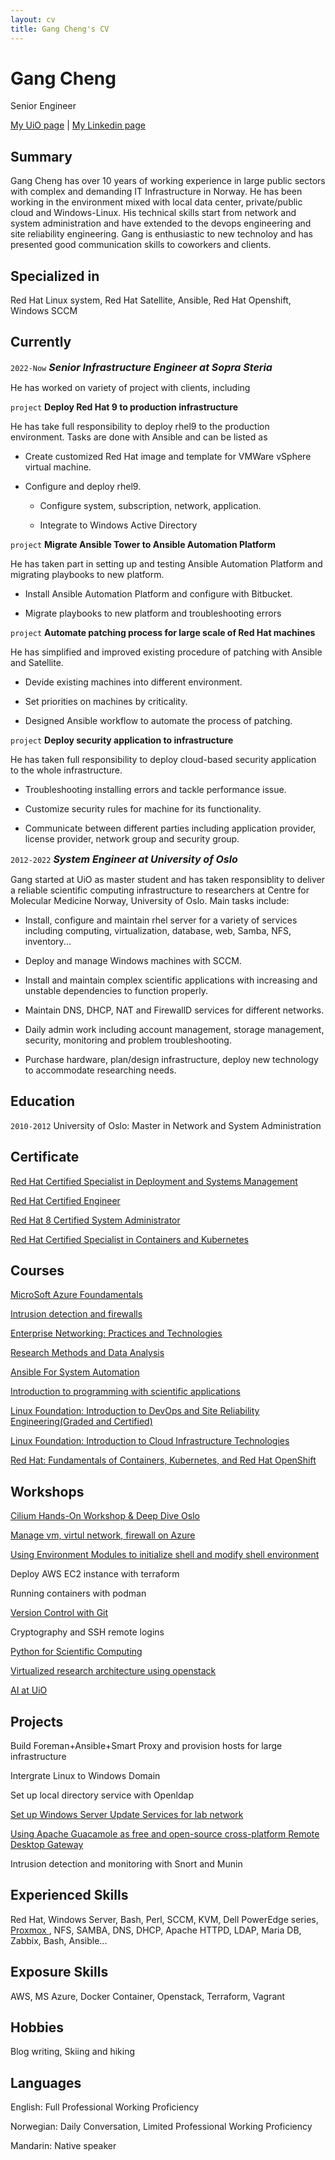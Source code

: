```yaml
---
layout: cv
title: Gang Cheng's CV
---
```

# Gang Cheng 

Senior Engineer

<div id="webaddress">
<a href="https://www.med.uio.no/ncmm/personer/adm/gangch/index.html">My UiO page</a> | <a href="https://www.linkedin.com/in/gang-cheng-7170a521/">My Linkedin page</a>
</div>

## Summary
Gang Cheng has over 10 years of working experience in large public sectors with complex and demanding IT Infrastructure in Norway. He has been working in the environment mixed with local data center, private/public cloud and  Windows-Linux. His technical skills start from network and system administration and have extended to the devops engineering and site reliability engineering. Gang is enthusiastic to new technoloy and has presented good communication skills to coworkers and clients. 
## Specialized in

Red Hat Linux system, Red Hat Satellite, Ansible, Red Hat Openshift, Windows SCCM 
## Currently
`2022-Now`
***<font size= "3">Senior Infrastructure Engineer at Sopra Steria</font>***

He has worked on variety of project with clients, including

`project`
**Deploy Red Hat 9 to production infrastructure**

He has take full responsibility to deploy rhel9 to the production environment. Tasks are done with Ansible and can be listed as

- Create customized Red Hat image and template for VMWare vSphere virtual machine.

- Configure and deploy rhel9.

    - Configure system, subscription, network, application.
    
    - Integrate to Windows Active Directory
 
`project`
**Migrate Ansible Tower to Ansible Automation Platform**

He has taken part in setting up and testing Ansible Automation Platform and migrating playbooks to new platform.

- Install Ansible Automation Platform and configure with Bitbucket.

- Migrate playbooks to new platform and troubleshooting errors

`project`
**Automate patching process for large scale of Red Hat machines**

He has simplified and improved existing procedure of patching with Ansible and Satellite.

- Devide existing machines into different environment.

- Set priorities on machines by criticality.

- Designed Ansible workflow to automate the process of patching.

`project`
**Deploy security application to infrastructure**

He has taken full responsibility to deploy cloud-based security application to the whole infrastructure.

- Troubleshooting installing errors and tackle performance issue.

- Customize security rules for machine for its functionality.

- Communicate between different parties including application provider, license provider, network group and security group.


`2012-2022`
***<font size= "3">System Engineer at University of Oslo</font>***

Gang started at UiO as master student and has taken responsiblity to deliver a reliable scientific computing infrastructure to researchers at Centre for Molecular Medicine Norway, University of Oslo. Main tasks include:

- Install, configure and maintain rhel server for a variety of services including computing, virtualization, database, web, Samba, NFS, inventory...

- Deploy and manage Windows machines with SCCM.

- Install and maintain complex scientific applications with increasing and unstable dependencies to function properly.

- Maintain DNS, DHCP, NAT and FirewallD services for different networks.

- Daily admin work including account management, storage management, security, monitoring and problem troubleshooting.

- Purchase hardware, plan/design infrastructure, deploy new technology to accommodate researching needs.

## Education
`2010-2012`
University of Oslo: Master in Network and System Administration
## Certificate

<a href="https://rhtapps.redhat.com/verify?certId=210-181-160"> Red Hat Certified Specialist in Deployment and Systems Management</a>

<a href="https://rhtapps.redhat.com/verify?certId=210-181-160"> Red Hat Certified Engineer</a>

<a href="https://www.redhat.com/en/services/certification/rhcsa"> Red Hat 8 Certified System Administrator</a>


<a href="https://www.redhat.com/en/services/certification/red-hat-certified-specialist-in-containers-and-kubernetes"> Red Hat Certified Specialist in Containers and Kubernetes</a>


## Courses
<a href="https://docs.microsoft.com/en-us/learn/certifications/azure-fundamentals/"> MicroSoft Azure Foundamentals </a>

<a href="https://www.uio.no/studier/emner/matnat/ifi/INF5004NSA/index.html"> Intrusion detection and firewalls </a>

<a href="https://www.uio.no/studier/emner/matnat/ifi/INF4018NSA/index.html"> Enterprise Networking: Practices and Technologies </a>

<a href="https://www.uio.no/studier/emner/matnat/ifi/INF5100NSA/index.html"> Research Methods and Data Analysis </a>

<a href="https://www.udemy.com/course/mastering-ansible/?gclid=Cj0KCQiAhMOMBhDhARIsAPVml-HCo3Nm7AYmD15j425Ld7FLtLZOYQ9vTev6CMsi5-DeO7ST9exGqw0aAuX3EALw_wcB&matchtype=e&utm_campaign=LongTail_la.EN_cc.ROW&utm_content=deal4584&utm_medium=udemyads&utm_source=adwords&utm_term=_._ag_80675493522_._ad_535700245675_._kw_ansible+course_._de_c_._dm__._pl__._ti_kwd-822946965094_._li_1010826_._pd__._"> Ansible For System Automation </a>

<a href="https://www.uio.no/studier/emner/matnat/ifi/INF1100/index-eng.html">Introduction to programming with scientific applications</a>

<a href="https://learning.edx.org/course/course-v1:LinuxFoundationX+LFS162x+3T2019/home"> Linux Foundation: Introduction to DevOps and Site Reliability Engineering(Graded and Certified)</a>

<a href="https://learning.edx.org/course/course-v1:LinuxFoundationX+LFS151.x+2T2020/home"> Linux Foundation: Introduction to Cloud Infrastructure Technologies

<a href="https://www.edx.org/course/fundamentals-of-containers-kubernetes-and-red-hat">Red Hat: Fundamentals of Containers, Kubernetes, and Red Hat OpenShift</a>

## Workshops
  
  <a href="https://isovalent.com/isovalent-hands-on-workshop-oslo/"> Cilium Hands-On Workshop & Deep Dive Oslo </a>
  
 <a href="https://docs.microsoft.com/en-us/system-center/vmm/manage-azure-vms?view=sc-vmm-2019"> Manage vm, virtul network, firewall on Azure </a>
  
<a href="http://modules.sourceforge.net/">Using Environment Modules to initialize shell and modify shell environment</a>
  
Deploy AWS EC2 instance with terraform

Running containers with podman
  
<a href="https://www.ub.uio.no/english/courses-events/courses/other/Carpentry/211103_github"> Version Control with Git </a>

Cryptography and SSH remote logins 
  
<a href="https://www.ub.uio.no/english/courses-events/courses/other/coderefinery/Python%20for%20Scientific%20Computing%20%28internediate%29"> Python for Scientific Computing</a>

<a href="https://arnsteio.github.io/UH-IaaS-mini-workshop/"> Virtualized research architecture using openstack</a>
  
<a href="https://www.uio.no/tjenester/it/forskning/kompetansehuber/uio-ai-hub-node-project/it-resources/"> AI at UiO </a>

## Projects
  
Build Foreman+Ansible+Smart Proxy and provision hosts for large infrastructure
  
Intergrate Linux to Windows Domain
  
Set up local directory service with Openldap
  
<a href="https://docs.microsoft.com/en-us/windows-server/administration/windows-server-update-services/get-started/windows-server-update-services-wsus"> Set up Windows Server Update Services for lab network </a>

<a href="https://guacamole.apache.org/">Using Apache Guacamole as free and open-source cross-platform Remote Desktop Gateway</a>
  
Intrusion detection and monitoring with Snort and Munin

## Experienced Skills
Red Hat, Windows Server, Bash, Perl, SCCM, KVM, Dell PowerEdge series, <a href="https://www.proxmox.com/en/">Proxmox </a>, NFS, SAMBA, DNS, DHCP, Apache HTTPD, LDAP, Maria DB, Zabbix, Bash, Ansible...

## Exposure Skills

AWS, MS Azure, Docker Container, Openstack, Terraform, Vagrant
  
## Hobbies 
Blog writing, Skiing and hiking
  
## Languages 
English: Full Professional Working Proficiency
  
Norwegian: Daily Conversation, Limited Professional Working Proficiency

Mandarin: Native speaker
  

<!-- ### Footer

Last updated: May 2013 -->

